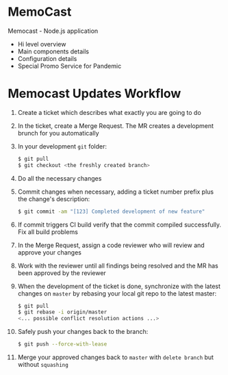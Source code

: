 # MemoCast


Memocast - Node.js application

 - Hi level overview
 - Main components details
 - Configuration details
 - Special Promo Service for Pandemic

# Memocast Updates Workflow

1. Create a ticket which describes what exactly you are going to do

2. In the ticket, create a Merge Request. The MR creates a development brunch for you automatically

3. In your development `git` folder:

    ```sh
    $ git pull
    $ git checkout <the freshly created branch>
    ```

4. Do all the necessary changes

5. Commit changes when necessary, adding a ticket number prefix plus the change's description:

    ```sh
    $ git commit -am "[123] Completed development of new feature"
    ```

6. If commit triggers CI build verify that the commit compiled successfully. Fix all build problems

7. In the Merge Request, assign a code reviewer who will review and approve your changes

8. Work with the reviewer until all findings being resolved and the MR has been approved by the reviewer

9. When the development of the ticket is done, synchronize with the latest changes on `master` by rebasing your local git repo to the latest master:

    ```sh
    $ git pull
    $ git rebase -i origin/master
    <... possible conflict resolution actions ...>
    ```

10. Safely push your changes back to the branch:

    ```sh
    $ git push --force-with-lease
    ```

11. Merge your approved changes back to `master` with `delete branch` but without `squashing`
